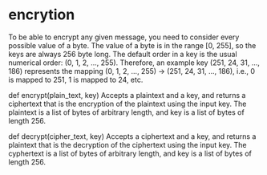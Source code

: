 # encrytion
To be able to encrypt any given message, you need to consider every possible value of a byte. The value of a byte is in the range [0, 255], so the keys are always 256 byte long. The default order in a key is the usual numerical order: (0, 1, 2, ..., 255). Therefore, an example key (251, 24, 31, ..., 186) represents the mapping (0, 1, 2, ..., 255) -> (251, 24, 31, ..., 186), i.e., 0 is mapped to 251, 1 is mapped to 24, etc.

def encrypt(plain_text, key)
Accepts a plaintext and a key, and returns a ciphertext that is the encryption of the plaintext using the input key. The plaintext is a list of bytes of arbitrary length, and key is a list of bytes of length 256.

def decrypt(cipher_text, key)
Accepts a ciphertext and a key, and returns a plaintext that is the decryption of the ciphertext using the input key. The cyphertext is a list of bytes of arbitrary length, and key is a list of bytes of length 256.

